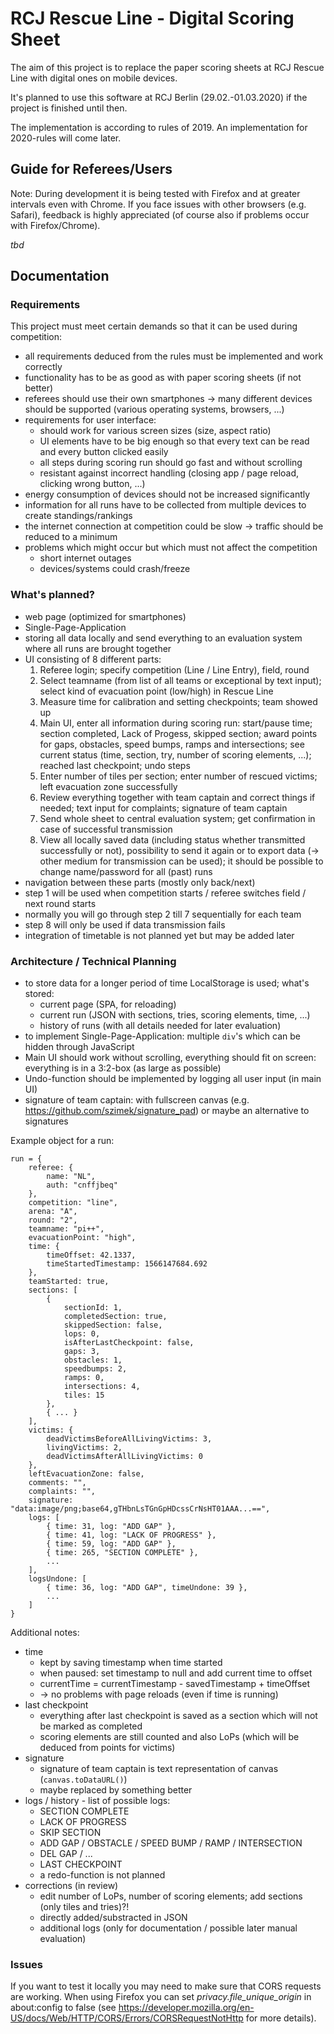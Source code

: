 # RCJ Rescue Line - Digital Scoring Sheet
The aim of this project is to replace the paper scoring sheets at RCJ Rescue Line with digital ones on mobile devices.

It's planned to use this software at RCJ Berlin (29.02.-01.03.2020) if the project is finished until then.

The implementation is according to rules of 2019. An implementation for 2020-rules will come later.

## Guide for Referees/Users
Note: During development it is being tested with Firefox and at greater intervals even with Chrome.
If you face issues with other browsers (e.g. Safari), feedback is highly appreciated (of course also if problems occur with Firefox/Chrome).

*tbd*

## Documentation

### Requirements
This project must meet certain demands so that it can be used during competition:
* all requirements deduced from the rules must be implemented and work correctly
* functionality has to be as good as with paper scoring sheets (if not better)
* referees should use their own smartphones &rarr; many different devices should be supported (various operating systems, browsers, ...)
* requirements for user interface:
  * should work for various screen sizes (size, aspect ratio)
  * UI elements have to be big enough so that every text can be read and every button clicked easily
  * all steps during scoring run should go fast and without scrolling
  * resistant against incorrect handling (closing app / page reload, clicking wrong button, ...)
* energy consumption of devices should not be increased significantly
* information for all runs have to be collected from multiple devices to create standings/rankings
* the internet connection at competition could be slow &rarr; traffic should be reduced to a minimum
* problems which might occur but which must not affect the competition
  * short internet outages
  * devices/systems could crash/freeze

### What's planned?
* web page (optimized for smartphones)
* Single-Page-Application
* storing all data locally and send everything to an evaluation system where all runs are brought together
* UI consisting of 8 different parts:
  1. Referee login; specify competition (Line / Line Entry), field, round
  2. Select teamname (from list of all teams or exceptional by text input); select kind of evacuation point (low/high) in Rescue Line
  3. Measure time for calibration and setting checkpoints; team showed up
  4. Main UI, enter all information during scoring run: start/pause time; section completed, Lack of Progess, skipped section; award points for gaps, obstacles, speed bumps, ramps and intersections; see current status (time, section, try, number of scoring elements, ...); reached last checkpoint; undo steps
  5. Enter number of tiles per section; enter number of rescued victims; left evacuation zone successfully
  6. Review everything together with team captain and correct things if needed; text input for complaints; signature of team captain
  7. Send whole sheet to central evaluation system; get confirmation in case of successful transmission
  8. View all locally saved data (including status whether transmitted successfully or not), possibility to send it again or to export data (&rarr; other medium for transmission can be used); it should be possible to change name/password for all (past) runs
* navigation between these parts (mostly only back/next)
* step 1 will be used when competition starts / referee switches field / next round starts
* normally you will go through step 2 till 7 sequentially for each team
* step 8 will only be used if data transmission fails
* integration of timetable is not planned yet but may be added later

### Architecture / Technical Planning
* to store data for a longer period of time LocalStorage is used; what's stored:
  * current page (SPA, for reloading)
  * current run (JSON with sections, tries, scoring elements, time, ...)
  * history of runs (with all details needed for later evaluation)
* to implement Single-Page-Application: multiple `div`'s which can be hidden through JavaScript
* Main UI should work without scrolling, everything should fit on screen: everything is in a 3:2-box (as large as possible)
* Undo-function should be implemented by logging all user input (in main UI)
* signature of team captain: with fullscreen canvas (e.g. https://github.com/szimek/signature_pad) or maybe an alternative to signatures

Example object for a run:
```
run = {
    referee: {
        name: "NL",
        auth: "cnffjbeq"
    },
    competition: "line",
    arena: "A",
    round: "2",
    teamname: "pi++",
    evacuationPoint: "high",
    time: {
        timeOffset: 42.1337,
        timeStartedTimestamp: 1566147684.692
    },
    teamStarted: true,
    sections: [
        {
            sectionId: 1,
            completedSection: true,
            skippedSection: false,
            lops: 0,
            isAfterLastCheckpoint: false,
            gaps: 3,
            obstacles: 1,
            speedbumps: 2,
            ramps: 0,
            intersections: 4,
            tiles: 15
        },
        { ... }
    ],
    victims: {
        deadVictimsBeforeAllLivingVictims: 3,
        livingVictims: 2,
        deadVictimsAfterAllLivingVictims: 0
    },
    leftEvacuationZone: false,
    comments: "",
    complaints: "",
    signature: "data:image/png;base64,gTHbnLsTGnGpHDcssCrNsHT01AAA...==",
    logs: [
        { time: 31, log: "ADD GAP" },
        { time: 41, log: "LACK OF PROGRESS" },
        { time: 59, log: "ADD GAP" },
        { time: 265, "SECTION COMPLETE" },
        ...
    ],
    logsUndone: [
        { time: 36, log: "ADD GAP", timeUndone: 39 },
        ...
    ]
}
```

Additional notes:
* time
  * kept by saving timestamp when time started
  * when paused: set timestamp to null and add current time to offset
  * currentTime = currentTimestamp - savedTimestamp + timeOffset
  * &rarr; no problems with page reloads (even if time is running)
* last checkpoint
  * everything after last checkpoint is saved as a section which will not be marked as completed
  * scoring elements are still counted and also LoPs (which will be deduced from points for victims)
* signature
  * signature of team captain is text representation of canvas (`canvas.toDataURL()`)
  * maybe replaced by something better
* logs / history - list of possible logs:
  * SECTION COMPLETE
  * LACK OF PROGRESS
  * SKIP SECTION
  * ADD GAP / OBSTACLE / SPEED BUMP / RAMP / INTERSECTION
  * DEL GAP / ...
  * LAST CHECKPOINT
  * a redo-function is not planned
* corrections (in review)
  * edit number of LoPs, number of scoring elements; add sections (only tiles and tries)?!
  * directly added/substracted in JSON
  * additional logs (only for documentation / possible later manual evaluation)

### Issues
If you want to test it locally you may need to make sure that CORS requests are working.
When using Firefox you can set *privacy.file_unique_origin* in about:config to false (see https://developer.mozilla.org/en-US/docs/Web/HTTP/CORS/Errors/CORSRequestNotHttp for more details).
